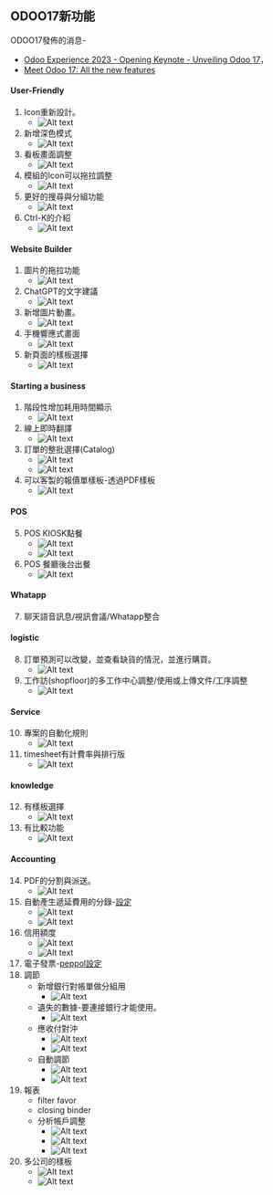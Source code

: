 ## ODOO17新功能
ODOO17發佈的消息-
  + [Odoo Experience 2023 - Opening Keynote - Unveiling Odoo 17](https://www.youtube.com/watch?v=fmVNEoxr7iU)，
  + [Meet Odoo 17: All the new features](https://www.youtube.com/watch?v=qxb74CMR748)

#### User-Friendly
1. Icon重新設計。
   + ![Alt text](https://github.com/ksharry/2024-ODOO17-Enterprise-Plan/blob/main/pic/F17033.png?raw=true)
2. 新增深色模式
   + ![Alt text](https://github.com/ksharry/2024-ODOO17-Enterprise-Plan/blob/main/pic/F17032.png?raw=true)
3. 看板畫面調整
   + ![Alt text](https://github.com/ksharry/2024-ODOO17-Enterprise-Plan/blob/main/pic/F17034.png?raw=true)
4. 模組的Icon可以拖拉調整
   + ![Alt text](https://github.com/ksharry/2024-ODOO17-Enterprise-Plan/blob/main/pic/F17035.png?raw=true)
5. 更好的搜尋與分組功能
   + ![Alt text](https://github.com/ksharry/2024-ODOO17-Enterprise-Plan/blob/main/pic/F17036.png?raw=true)
6. Ctrl-K的介紹
   + ![Alt text](https://github.com/ksharry/2024-ODOO17-Enterprise-Plan/blob/main/pic/F17037.png?raw=true)
#### Website Builder
1. 圖片的拖拉功能
   + ![Alt text](https://github.com/ksharry/2024-ODOO17-Enterprise-Plan/blob/main/pic/F17038.png?raw=true)
2. ChatGPT的文字建議
   + ![Alt text](https://github.com/ksharry/2024-ODOO17-Enterprise-Plan/blob/main/pic/F17020.png?raw=true)
3. 新增圖片動畫。
   + ![Alt text](https://github.com/ksharry/2024-ODOO17-Enterprise-Plan/blob/main/pic/F17039.png?raw=true)
4. 手機響應式畫面
   + ![Alt text](https://github.com/ksharry/2024-ODOO17-Enterprise-Plan/blob/main/pic/F17040.png?raw=true)
5. 新頁面的樣板選擇
   + ![Alt text](https://github.com/ksharry/2024-ODOO17-Enterprise-Plan/blob/main/pic/F17041.png?raw=true)
#### Starting a business
1. 階段性增加耗用時間顯示
   + ![Alt text](https://github.com/ksharry/2024-ODOO17-Enterprise-Plan/blob/main/pic/F17021.png?raw=true)
2. 線上即時翻譯
   + ![Alt text](https://github.com/ksharry/2024-ODOO17-Enterprise-Plan/blob/main/pic/F17022.png?raw=true)
3. 訂單的整批選擇(Catalog)
   + ![Alt text](https://github.com/ksharry/2024-ODOO17-Enterprise-Plan/blob/main/pic/F17023.png?raw=true)
   + ![Alt text](https://github.com/ksharry/2024-ODOO17-Enterprise-Plan/blob/main/pic/F17024.png?raw=true)
4. 可以客製的報價單樣板-透過PDF樣板
   + ![Alt text](https://github.com/ksharry/2024-ODOO17-Enterprise-Plan/blob/main/pic/F17025.png?raw=true)

#### POS
5. POS KIOSK點餐
   + ![Alt text](https://github.com/ksharry/2024-ODOO17-Enterprise-Plan/blob/main/pic/F17017.png?raw=true)
   + ![Alt text](https://github.com/ksharry/2024-ODOO17-Enterprise-Plan/blob/main/pic/F17018.png?raw=true)
6. POS 餐廳後台出餐
   + ![Alt text](https://github.com/ksharry/2024-ODOO17-Enterprise-Plan/blob/main/pic/F17019.png?raw=true)
#### Whatapp
7. 聊天語音訊息/視訊會議/Whatapp整合

#### logistic
8. 訂單預測可以改變，並查看缺貨的情況，並進行購買。
   + ![Alt text](https://github.com/ksharry/2024-ODOO17-Enterprise-Plan/blob/main/pic/F17026.png?raw=true)
9. 工作訪(shopfloor)的多工作中心調整/使用或上傳文件/工序調整
   + ![Alt text](https://github.com/ksharry/2024-ODOO17-Enterprise-Plan/blob/main/pic/F17027.png?raw=true)

#### Service
10. 專案的自動化規則
    + ![Alt text](https://github.com/ksharry/2024-ODOO17-Enterprise-Plan/blob/main/pic/F17028.png?raw=true)
11. timesheet有計費率與排行版
    + ![Alt text](https://github.com/ksharry/2024-ODOO17-Enterprise-Plan/blob/main/pic/F17029.png?raw=true)

#### knowledge
12. 有樣板選擇
    + ![Alt text](https://github.com/ksharry/2024-ODOO17-Enterprise-Plan/blob/main/pic/F17030.png?raw=true)
13. 有比較功能
    + ![Alt text](https://github.com/ksharry/2024-ODOO17-Enterprise-Plan/blob/main/pic/F17031.png?raw=true)

#### Accounting
14. PDF的分割與派送。
    + ![Alt text](https://github.com/ksharry/2024-ODOO17-Enterprise-Plan/blob/main/pic/F17016.png?raw=true)
15. 自動產生遞延費用的分錄-[設定](https://www.youtube.com/watch?v=umutqkzYNfw)
    + ![Alt text](https://github.com/ksharry/2024-ODOO17-Enterprise-Plan/blob/main/pic/F17001.png?raw=true)
    + ![Alt text](https://github.com/ksharry/2024-ODOO17-Enterprise-Plan/blob/main/pic/F17002.png?raw=true)
16. 信用額度
    + ![Alt text](https://github.com/ksharry/2024-ODOO17-Enterprise-Plan/blob/main/pic/F17003.png?raw=true)
    + ![Alt text](https://github.com/ksharry/2024-ODOO17-Enterprise-Plan/blob/main/pic/F17004.png?raw=true)
17. 電子發票-[peppol設定](https://www.youtube.com/watch?v=0Wy4qAv2K5c)
18. 調節
    + 新增銀行對帳單做分組用
      + ![Alt text](https://github.com/ksharry/2024-ODOO17-Enterprise-Plan/blob/main/pic/F17010.png?raw=true)
    + 遺失的數據-要連接銀行才能使用。
      + ![Alt text](https://github.com/ksharry/2024-ODOO17-Enterprise-Plan/blob/main/pic/F17009.png?raw=true)
    + 應收付對沖
      + ![Alt text](https://github.com/ksharry/2024-ODOO17-Enterprise-Plan/blob/main/pic/F17005.png?raw=true)
      + ![Alt text](https://github.com/ksharry/2024-ODOO17-Enterprise-Plan/blob/main/pic/F17006.png?raw=true)
    + 自動調節
      + ![Alt text](https://github.com/ksharry/2024-ODOO17-Enterprise-Plan/blob/main/pic/F17007.png?raw=true)
      + ![Alt text](https://github.com/ksharry/2024-ODOO17-Enterprise-Plan/blob/main/pic/F17008.png?raw=true)
21. 報表
    + filter favor
    + closing binder
    + 分析帳戶調整
      + ![Alt text](https://github.com/ksharry/2024-ODOO17-Enterprise-Plan/blob/main/pic/F17013.png?raw=true)
      + ![Alt text](https://github.com/ksharry/2024-ODOO17-Enterprise-Plan/blob/main/pic/F17014.png?raw=true)
      + ![Alt text](https://github.com/ksharry/2024-ODOO17-Enterprise-Plan/blob/main/pic/F17015.png?raw=true)
22. 多公司的樣板
    + ![Alt text](https://github.com/ksharry/2024-ODOO17-Enterprise-Plan/blob/main/pic/F17011.png?raw=true)
    + ![Alt text](https://github.com/ksharry/2024-ODOO17-Enterprise-Plan/blob/main/pic/F17012.png?raw=true)
